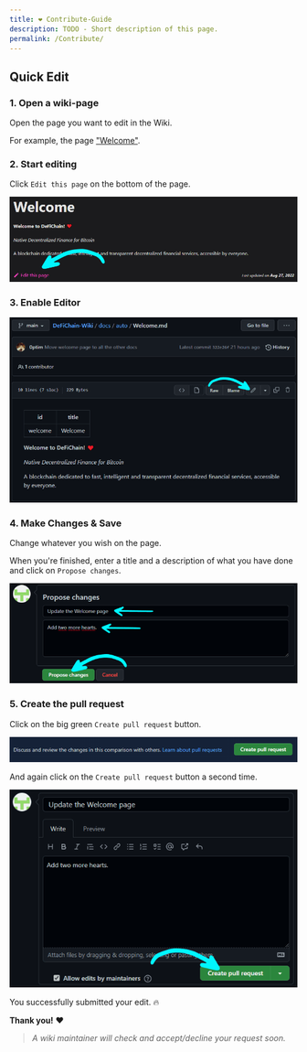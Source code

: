 ```yaml
---
title: ❤ Contribute-Guide
description: TODO - Short description of this page.
permalink: /Contribute/
---
```


## Quick Edit

### 1. Open a wiki-page
Open the page you want to edit in the Wiki.

For example, the page ["Welcome"](./Welcome.md).

### 2. Start editing
Click `Edit this page` on the bottom of the page.

![](./../media/contribute_EN_edit-this-page.png)


### 3. Enable Editor
![](./../media/contribute_EN_enable-editor.png)

### 4. Make Changes & Save
Change whatever you wish on the page.

When you're finished, enter a title and a description of what you have done and click on `Propose changes`.

![](./../media/contribute_EN_propose.png)

### 5. Create the pull request
Click on the big green `Create pull request` button.

![](./../media/contribute_EN_pull-request.png)

And again click on the `Create pull request` button a second time.

![](./../media/contribute_EN_pull-request-2.png)

You successfully submitted your edit. 🔥

**Thank you!** ❤

> *A wiki maintainer will check and accept/decline your request soon.*
